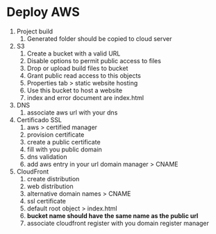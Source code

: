 # Deploy AWS
1. Project build
    1. Generated folder should be copied to cloud server
1. S3
    1. Create a bucket with a valid URL
    1. Disable options to permit public access to files
    1. Drop or upload build files to bucket
    1. Grant public read access to this objects
    1. Properties tab > static website hosting
    1. Use this bucket to host a website
    1. index and error document are index.html
1. DNS
    1. associate aws url with your dns
1. Certificado SSL
    1. aws > certified manager
    1. provision certificate
    1. create a public certificate
    1. fill with you public domain
    1. dns validation
    1. add aws entry in your url domain manager > CNAME
1. CloudFront
    1. create distribution
    1. web distribution
    1. alternative domain names > CNAME
    1. ssl certificate
    1. default root object > index.html
    1. **bucket name should have the same name as the public url**
    1. associate cloudfront register with you domain register manager
